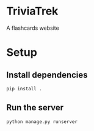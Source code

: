 # TriviaTrek

A flashcards website

# Setup

## Install dependencies

```sh
pip install .
```

## Run the server

```sh
python manage.py runserver
```